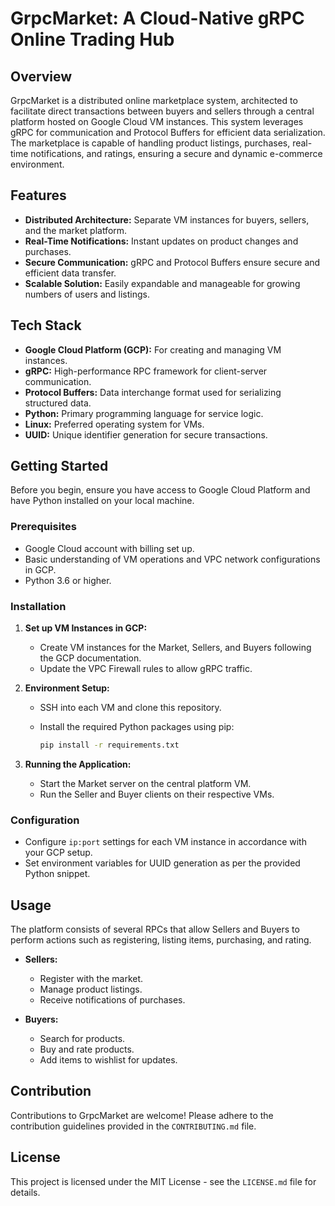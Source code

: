 
# GrpcMarket: A Cloud-Native gRPC Online Trading Hub

## Overview

GrpcMarket is a distributed online marketplace system, architected to facilitate direct transactions between buyers and sellers through a central platform hosted on Google Cloud VM instances. This system leverages gRPC for communication and Protocol Buffers for efficient data serialization. The marketplace is capable of handling product listings, purchases, real-time notifications, and ratings, ensuring a secure and dynamic e-commerce environment.

## Features

- **Distributed Architecture:** Separate VM instances for buyers, sellers, and the market platform.
- **Real-Time Notifications:** Instant updates on product changes and purchases.
- **Secure Communication:** gRPC and Protocol Buffers ensure secure and efficient data transfer.
- **Scalable Solution:** Easily expandable and manageable for growing numbers of users and listings.

## Tech Stack

- **Google Cloud Platform (GCP):** For creating and managing VM instances.
- **gRPC:** High-performance RPC framework for client-server communication.
- **Protocol Buffers:** Data interchange format used for serializing structured data.
- **Python:** Primary programming language for service logic.
- **Linux:** Preferred operating system for VMs.
- **UUID:** Unique identifier generation for secure transactions.

## Getting Started

Before you begin, ensure you have access to Google Cloud Platform and have Python installed on your local machine.

### Prerequisites

- Google Cloud account with billing set up.
- Basic understanding of VM operations and VPC network configurations in GCP.
- Python 3.6 or higher.

### Installation

1. **Set up VM Instances in GCP:**
   - Create VM instances for the Market, Sellers, and Buyers following the GCP documentation.
   - Update the VPC Firewall rules to allow gRPC traffic.

2. **Environment Setup:**
   - SSH into each VM and clone this repository.
   - Install the required Python packages using pip:

     ```sh
     pip install -r requirements.txt
     ```

3. **Running the Application:**
   - Start the Market server on the central platform VM.
   - Run the Seller and Buyer clients on their respective VMs.

### Configuration

- Configure `ip:port` settings for each VM instance in accordance with your GCP setup.
- Set environment variables for UUID generation as per the provided Python snippet.

## Usage

The platform consists of several RPCs that allow Sellers and Buyers to perform actions such as registering, listing items, purchasing, and rating.

- **Sellers:**
  - Register with the market.
  - Manage product listings.
  - Receive notifications of purchases.

- **Buyers:**
  - Search for products.
  - Buy and rate products.
  - Add items to wishlist for updates.

## Contribution

Contributions to GrpcMarket are welcome! Please adhere to the contribution guidelines provided in the `CONTRIBUTING.md` file.

## License

This project is licensed under the MIT License - see the `LICENSE.md` file for details.
